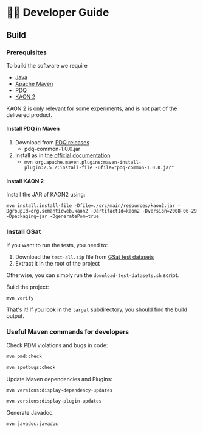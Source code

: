 # 👩‍💻 Developer Guide

## Build

### Prerequisites

To build the software we require

- [Java](https://www.oracle.com/java)
- [Apache Maven](https://maven.apache.org)
- [PDQ](https://github.com/ProofDrivenQuerying/pdq)
- [KAON 2](http://kaon2.semanticweb.org)

KAON 2 is only relevant for some experiments, and is not part of the delivered product.

#### Install PDQ in Maven

1. Download from [PDQ releases](https://github.com/ProofDrivenQuerying/pdq/releases)
   - pdq-common-1.0.0.jar
2. Install as in [the official documentation](https://maven.apache.org/guides/mini/guide-3rd-party-jars-local.html)
   - `mvn org.apache.maven.plugins:maven-install-plugin:2.5.2:install-file -Dfile="pdq-common-1.0.0.jar"`

#### Install KAON 2

Install the JAR of KAON2 using:

```shell
mvn install:install-file -Dfile=./src/main/resources/kaon2.jar -DgroupId=org.semanticweb.kaon2 -DartifactId=kaon2 -Dversion=2008-06-29 -Dpackaging=jar -DgeneratePom=true
```

### Install GSat

If you want to run the tests, you need to:

1. Download the `test-all.zip` file from [GSat test datasets](https://github.com/stefanogermano/Guarded-saturation/releases/tag/test-data)
2. Extract it in the root of the project

Otherwise, you can simply run the `download-test-datasets.sh` script.

Build the project:

```sh
mvn verify
```

That's it! If you look in the `target` subdirectory, you should find the build output.

### Useful Maven commands for developers

Check PDM violations and bugs in code:

```sh
mvn pmd:check

mvn spotbugs:check
```

Update Maven dependencies and Plugins:

```sh
mvn versions:display-dependency-updates

mvn versions:display-plugin-updates
```

Generate Javadoc:

```sh
mvn javadoc:javadoc
```
